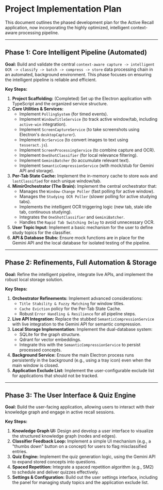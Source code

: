 # Project Implementation Plan

This document outlines the phased development plan for the Active Recall application, now incorporating the highly optimized, intelligent context-aware processing pipeline.

---

## Phase 1: Core Intelligent Pipeline (Automated)

**Goal:** Build and validate the central `context-aware capture -> intelligent OCR -> classify -> batch -> compress -> store` data processing chain in an automated, background environment. This phase focuses on ensuring the intelligent pipeline is reliable and efficient.

**Key Steps:**

1.  **Project Scaffolding:** (Completed) Set up the Electron application with TypeScript and the organized service structure.
2.  **Core Utilities & Services:**
    *   Implement `PollingSystem` (for timed events).
    *   Implement `WindowTitleService` (to track active window/tab, including `active-win` integration).
    *   Implement `ScreenCaptureService` (to take screenshots using Electron's `desktopCapturer`).
    *   Implement `OcrService` (to convert images to text using `tesseract.js`).
    *   Implement `ScreenProcessingService` (to combine capture and OCR).
    *   Implement `OneShotClassifier` (for local relevance filtering).
    *   Implement `GeminiBatcher` (to accumulate relevant text).
    *   Implement `SemanticCompressionService` (with mock/stub for Gemini API and storage).
3.  **Per-Tab State Cache:** Implement the in-memory cache to store `mode` and `lastClassified` for each unique window/tab.
4.  **MimirOrchestrator (The Brain):** Implement the central orchestrator that:
    *   Manages the `Window-Change Poller` (fast polling for active window).
    *   Manages the `Studying OCR Poller` (slower polling for active studying tabs).
    *   Implements the intelligent OCR triggering logic (new tab, stale idle tab, continuous studying).
    *   Integrates the `OneShotClassifier` and `GeminiBatcher`.
    *   Handles the `Rapid Tab Switching Delay` to avoid unnecessary OCR.
5.  **User Topic Input:** Implement a basic mechanism for the user to define study topics for the classifier.
6.  **API & Database Stubs:** Ensure mock functions are in place for the Gemini API and the local database for isolated testing of the pipeline.

---

## Phase 2: Refinements, Full Automation & Storage

**Goal:** Refine the intelligent pipeline, integrate live APIs, and implement the robust local storage solution.

**Key Steps:**

1.  **Orchestrator Refinements:** Implement advanced considerations:
    *   `Title Stability & Fuzzy Matching` for window titles.
    *   `Cache Eviction` policy for the Per-Tab State Cache.
    *   Robust `Error Handling & Resilience` for all pipeline steps.
2.  **Live API Integration:** Replace the stubbed `SemanticCompressionService` with live integration to the Gemini API for semantic compression.
3.  **Local Storage Implementation:** Implement the dual-database system:
    *   SQLite for the graph structure.
    *   Qdrant for vector embeddings.
    *   Integrate this with the `SemanticCompressionService` to persist processed concepts.
4.  **Background Service:** Ensure the main Electron process runs persistently in the background (e.g., using a tray icon) even when the main window is closed.
5.  **Application Exclude List:** Implement the user-configurable exclude list for applications that should not be tracked.

---

## Phase 3: The User Interface & Quiz Engine

**Goal:** Build the user-facing application, allowing users to interact with their knowledge graph and engage in active recall sessions.

**Key Steps:**

1.  **Knowledge Graph UI:** Design and develop a user interface to visualize the structured knowledge graph (nodes and edges).
2.  **Classifier Feedback Loop:** Implement a simple UI mechanism (e.g., a "thumbs down" button on a concept) for users to flag misclassified entries.
3.  **Quiz Engine:** Implement the quiz generation logic, using the Gemini API to expand stored concepts into questions.
4.  **Spaced Repetition:** Integrate a spaced repetition algorithm (e.g., SM2) to schedule and deliver quizzes effectively.
5.  **Settings & Configuration:** Build out the user settings interface, including the panel for managing study topics and the application exclude list.